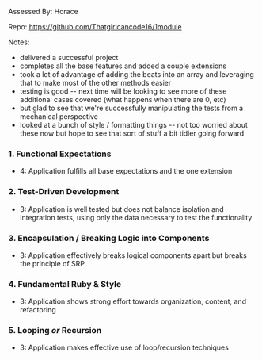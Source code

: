 Assessed By: Horace

Repo: https://github.com/Thatgirlcancode16/1module

Notes:

* delivered a successful project
* completes all the base features and added a couple extensions
* took a lot of advantage of adding the beats into an array and leveraging that to make most of the other methods easier
* testing is good -- next time will be looking to see more of these additional cases covered (what happens when there are 0, etc)
* but glad to see that we're successfully manipulating the tests from a mechanical perspective
* looked at a bunch of style / formatting things -- not too worried about these now but hope to see that sort of stuff a bit tidier going forward

### 1. Functional Expectations

* 4: Application fulfills all base expectations and the one extension

### 2. Test-Driven Development

* 3: Application is well tested but does not balance isolation and integration tests, using only the data necessary to test the functionality

### 3. Encapsulation / Breaking Logic into Components

* 3: Application effectively breaks logical components apart but breaks the principle of SRP

### 4. Fundamental Ruby & Style

* 3:  Application shows strong effort towards organization, content, and refactoring

### 5. Looping *or* Recursion

* 3: Application makes effective use of loop/recursion techniques
